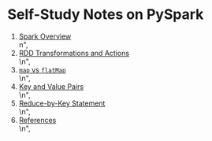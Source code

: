 # Self-Study Notes on PySpark

<ol style = "type:1">
    <li><a href = "#files/000_spark_overview.ipynb">Spark Overview</a></li>n",
    <li><a href = "#rddtransformaction\">RDD Transformations and Actions</a></li>\n",
    <li><a href = "#mapvsflatmap\"> <code>map</code> vs <code>flatMap</code></a></li>\n",
    <li><a href = "#keyandvaluepairs\">Key and Value Pairs</a></li>\n",
    <li><a href = "#reducebykey\">Reduce-by-Key Statement</a></li>\n",
    <li><a href = "#ref\">References</a></li>\n",
</ol>
